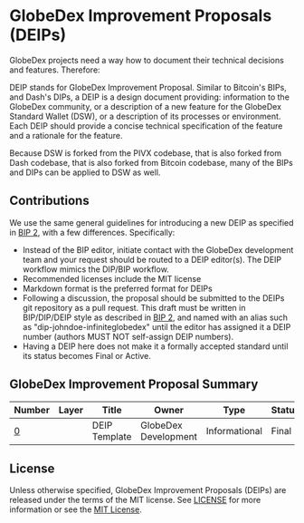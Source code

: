# GlobeDex Improvement Proposals (DEIPs)

GlobeDex projects need a way how to document their technical decisions and features. Therefore:

DEIP stands for GlobeDex Improvement Proposal. Similar to Bitcoin's BIPs, and Dash's DIPs, a DEIP is a design document providing: information to the GlobeDex community, or a description of a new feature for the GlobeDex Standard Wallet (DSW), or a description of its processes or environment. Each DEIP should provide a concise technical specification of the feature and a rationale for the feature.

Because DSW is forked from the PIVX codebase, that is also forked from Dash codebase, that is also forked from Bitcoin codebase, many of the BIPs and DIPs can be applied to DSW as well. 

## Contributions

We use the same general guidelines for introducing a new DEIP as specified in [BIP 2](https://github.com/bitcoin/bips/blob/master/bip-0002.mediawiki), with a few differences. Specifically:

* Instead of the BIP editor, initiate contact with the GlobeDex development team and your request should be routed to a DEIP editor(s). The DEIP workflow mimics the DIP/BIP workflow.
* Recommended licenses include the MIT license
* Markdown format is the preferred format for DEIPs
* Following a discussion, the proposal should be submitted to the DEIPs git repository as a pull request. This draft must be written in BIP/DIP/DEIP style as described in [BIP 2](https://github.com/bitcoin/bips/blob/master/bip-0002.mediawiki), and named with an alias such as "dip-johndoe-infiniteglobedex" until the editor has assigned it a DEIP number (authors MUST NOT self-assign DEIP numbers).
* Having a DEIP here does not make it a formally accepted standard until its status becomes Final or Active.

## GlobeDex Improvement Proposal Summary

Number | Layer | Title | Owner | Type | Status
--- | --- | --- | --- | --- | ---
[0](DEIP0000.md) |  | DEIP Template | GlobeDex Development | Informational | Final

## License

Unless otherwise specified, GlobeDex Improvement Proposals (DEIPs) are released under the terms of the MIT license. See [LICENSE](LICENSE) for more information or see the [MIT License](https://opensource.org/licenses/MIT).

